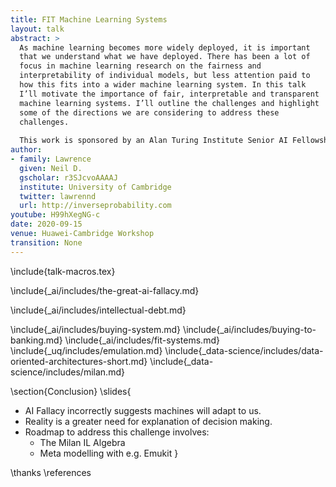```yaml
---
title: FIT Machine Learning Systems
layout: talk
abstract: >
  As machine learning becomes more widely deployed, it is important
  that we understand what we have deployed. There has been a lot of
  focus in machine learning research on the fairness and
  interpretability of individual models, but less attention paid to
  how this fits into a wider machine learning system. In this talk
  I’ll motivate the importance of fair, interpretable and transparent
  machine learning systems. I’ll outline the challenges and highlight
  some of the directions we are considering to address these
  challenges.
  
  This work is sponsored by an Alan Turing Institute Senior AI Fellowship.
author:
- family: Lawrence
  given: Neil D.
  gscholar: r3SJcvoAAAAJ
  institute: University of Cambridge
  twitter: lawrennd
  url: http://inverseprobability.com
youtube: H99hXegNG-c
date: 2020-09-15
venue: Huawei-Cambridge Workshop
transition: None
---
```


\include{talk-macros.tex}

\include{_ai/includes/the-great-ai-fallacy.md}

\include{_ai/includes/intellectual-debt.md}

\include{_ai/includes/buying-system.md}
\include{_ai/includes/buying-to-banking.md}
\include{_ai/includes/fit-systems.md}
\include{_uq/includes/emulation.md}
\include{_data-science/includes/data-oriented-architectures-short.md}
\include{_data-science/includes/milan.md}

\section{Conclusion}
\slides{
* AI Fallacy incorrectly suggests machines will adapt to us.
* Reality is a greater need for explanation of decision making.
* Roadmap to address this challenge involves:
  * The Milan IL Algebra
  * Meta modelling with e.g. Emukit
  }

\thanks
\references
